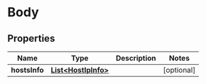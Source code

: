 
# Body

## Properties
Name | Type | Description | Notes
------------ | ------------- | ------------- | -------------
**hostsInfo** | [**List&lt;HostIpInfo&gt;**](HostIpInfo.md) |  |  [optional]



